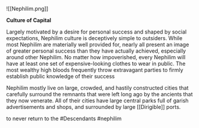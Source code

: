 ![[Nephilim.png]]

**Culture of Capital**

Largely motivated by a desire for personal success and shaped by social expectations, Nephilim culture is deceptively simple to outsiders. While most Nephilim are materially well provided for, nearly all present an image of greater personal success than they have actually achieved, especially around other Nephilim. No matter how impoverished, every Nephilim will have at least one set of expensive-looking clothes to wear in public. The most wealthy high bloods frequently throw extravagant parties to firmly establish public knowledge of their success

Nephilim mostly live on large, crowded, and hastily constructed
cities that carefully surround the remnants that were left long ago by the ancients that they now venerate. All of their cities have large central parks full of garish advertisements and shops, and surrounded by large [[Dirigible]] ports.


to never return to the
#Descendants #nephilim  